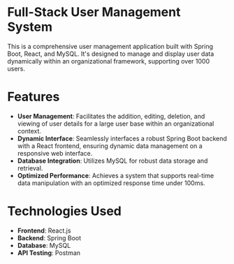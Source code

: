 # Full-Stack User Management System

This is a comprehensive user management application built with Spring Boot, React, and MySQL. It's designed to manage and display user data dynamically within an organizational framework, supporting over 1000 users.

# Features

- **User Management**: Facilitates the addition, editing, deletion, and viewing of user details for a large user base within an organizational context.
- **Dynamic Interface**: Seamlessly interfaces a robust Spring Boot backend with a React frontend, ensuring dynamic data management on a responsive web interface.
- **Database Integration**: Utilizes MySQL for robust data storage and retrieval.
- **Optimized Performance**: Achieves a system that supports real-time data manipulation with an optimized response time under 100ms.

# Technologies Used

- **Frontend**: React.js
- **Backend**: Spring Boot
- **Database**: MySQL
- **API Testing**: Postman
